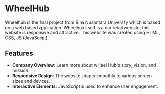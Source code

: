 # WheelHub
Wheelhub is the final project from Bina Nusantara University which is based on a web based application.   Wheelhub itself is a car retail website, this website is responsive and attractive. This website was created using HTML, CSS, JS (JavaScript)
## Features
- **Company Overview**: Learn more about wHeel Hub's story, vision, and mission.
- **Responsive Design**: The website adapts smoothly to various screen sizes and devices.
- **Interactive Elements**: JavaScript is used to enhance user engagement.

